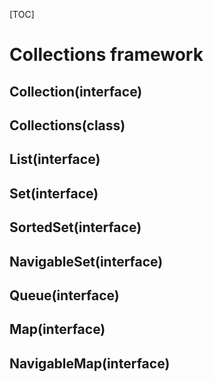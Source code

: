 [TOC]

# Collections framework
## Collection(interface)
## Collections(class)
## List(interface)
## Set(interface)
## SortedSet(interface)
## NavigableSet(interface)
## Queue(interface)
## Map(interface)
## NavigableMap(interface)

